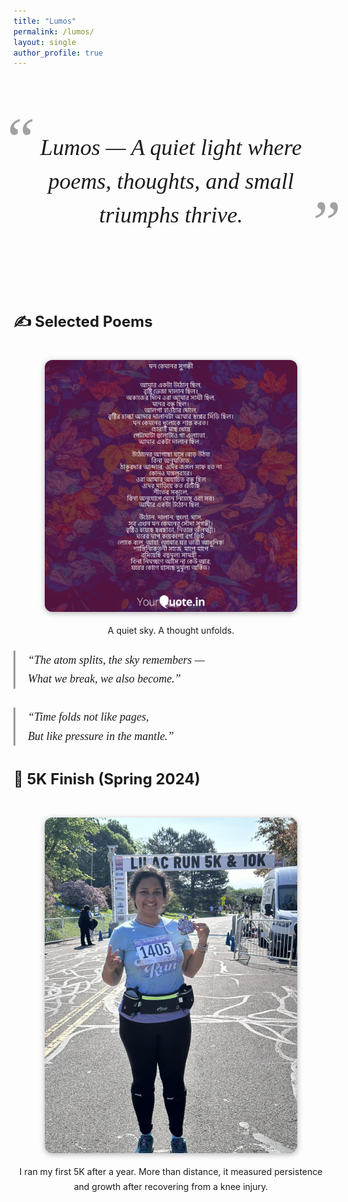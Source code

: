 ```yaml
---
title: "Lumos"
permalink: /lumos/
layout: single
author_profile: true
---
```



<!-- Load elegant font -->
<link href="https://fonts.googleapis.com/css2?family=Playfair+Display:ital,wght@1,600&display=swap" rel="stylesheet">

<style>
/* Fade-in animation */
@keyframes fadeInUp {
  0% {
    opacity: 0;
    transform: translateY(20px);
  }
  100% {
    opacity: 1;
    transform: translateY(0);
  }
}

.fade-in {
  animation: fadeInUp 1.2s ease-out both;
}

/* Title section with oversized quotes */
.lumos-wrapper {
  max-width: 800px;
  margin: 60px auto 40px auto;
  font-family: 'Playfair Display', serif;
  text-align: center;
  position: relative;
}

.lumos-title {
  font-size: 36px;
  font-style: italic;
  line-height: 1.5;
  padding: 40px 20px;
  position: relative;
}

.lumos-title::before,
.lumos-title::after {
  font-size: 100px;
  font-family: 'Playfair Display', serif;
  position: absolute;
  opacity: 0.4;
}

.lumos-title::before {
  content: "“";
  top: -20px;
  left: -20px;
}

.lumos-title::after {
  content: "”";
  bottom: -20px;
  right: -20px;
}

/* Section layout */
.lumos-section {
  max-width: 800px;
  margin: 0 auto;
  padding-top: 10px;
  font-size: 16px;
  line-height: 1.7;
}

/* Poems */
.poem-block {
  font-family: 'Playfair Display', serif;
  font-style: italic;
  font-size: 18px;
  margin-top: 20px;
  margin-bottom: 30px;
  padding-left: 20px;
  border-left: 3px solid #999;
}

/* Image sections */
.photo-block {
  text-align: center;
  margin-top: 40px;
}

.photo-block img {
  max-width: 80%;
  border-radius: 12px;
  box-shadow: 0 2px 10px rgba(0,0,0,0.3);
  transition: transform 0.3s ease;
}

.photo-block img:hover {
  transform: scale(1.02);
}

.photo-block p {
  font-size: 14px;
  margin-top: 10px;
}
</style>

<!-- Header -->
<div class="lumos-wrapper fade-in">
  <div class="lumos-title">
    Lumos — A quiet light where poems, thoughts, and small triumphs thrive.
  </div>
</div>

<!-- Content -->
<div class="lumos-section fade-in">

## ✍️ Selected Poems

<!-- Poetic image above the poems -->
<div class="photo-block">
  <img src="/images/lumos/IMG_6776.jpeg" alt="Bengali Poem image">
  <p>A quiet sky. A thought unfolds.</p>
</div>

<div class="poem-block">
  “The atom splits, the sky remembers —<br>
  What we break, we also become.”
</div>

<div class="poem-block">
  “Time folds not like pages,<br>
  But like pressure in the mantle.”
</div>

## 🏃 5K Finish (Spring 2024)

<div class="photo-block">
  <img src="/images/lumos/Lilac_Run_5K.jpg" alt="5K finish line photo">
  <p>I ran my first 5K after a year. More than distance, it measured persistence and growth after recovering from a knee injury.</p>
</div>

</div>
